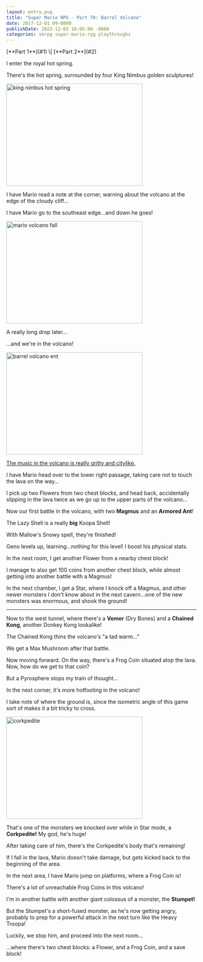 ```yaml
---
layout: entry.pug
title: "Super Mario RPG - Part 70: Barrel Volcano"
date: 2017-12-01 09-0800
publishDate: 2023-12-03 10:05:00 -0800
categories: smrpg super-mario-rpg playthroughs
---
```


<p class="entry-partination" markdown="1">[**Part 1**](#1) \| [**Part 2**](#2)</p>

<a name="1"></a>

I enter the royal hot spring.

There's the hot spring, surrounded by four King Nimbus golden sculptures!

<img src="https://i.imgur.com/pUOFD0O.png" alt="king nimbus hot spring" width="360" height="270" id="liveblog" />

I have Mario read a note at the corner, warning about the volcano at the edge of the cloudy cliff...

I have Mario go to the southeast edge...and down he goes!

<img src="https://i.imgur.com/f9cXv8Z.png" alt="mario volcano fall" width="360" height="270" id="liveblog" />

A really long drop later...

...and we're in the volcano!

<img src="https://i.imgur.com/6jPPLdE.png" alt="barrel volcano ent" width="360" height="270" id="liveblog" />

[The music in the volcano is really gritty and citylike.](https://youtu.be/hRb_S7WwuP0)

I have Mario head over to the lower right passage, taking care not to touch the lava on the way...

I pick up two Flowers from two chest blocks, and head back, accidentally slipping in the lava twice as we go up to the upper parts of the volcano...

Now our first battle in the volcano, with two **Magmus** and an **Armored Ant**!

The Lazy Shell is a really **big** Koopa Shell!

With Mallow's Snowy spell, they're finished!

Geno levels up, learning...nothing for this level! I boost his physical stats.

In the next room, I get another Flower from a nearby chest block!

I manage to also get 100 coins from another chest block, while almost getting into another battle with a Magmus!

In the next chamber, I get a Star, where I knock off a Magmus, and other newer monsters I don't know about in the next cavern...one of the new monsters was enormous, and shook the ground!

<a name="2"></a>

---

Now to the west tunnel, where there's a **Vomer** (Dry Bones) and a **Chained Kong**, another Donkey Kong lookalike!

The Chained Kong thins the volcano's "a tad warm..."

We get a Max Mushroom after that battle.

Now moving forward. On the way, there's a Frog Coin situated atop the lava. Now, how do we get to that coin?

But a Pyrosphere stops my train of thought...

In the next corner, it's more hotfooting in the volcano!

I take note of where the ground is, since the isometric angle of this game sort of makes it a bit tricky to cross.

<img src="https://i.imgur.com/i5GZhGc.png" alt="corkpedite" width="360" height="270" id="liveblog" />

That's one of the monsters we knocked over while in Star mode, a **Corkpedite!** My god, he's huge!

After taking care of him, there's the Corkpedite's body that's remaining!

If I fall in the lava, Mario doesn't take damage, but gets kicked back to the beginning of the area.

In the next area, I have Mario jump on platforms, where a Frog Coin is!

There's a lot of unreachable Frog Coins in this volcano!

I'm in another battle with another giant colossus of a monster, the **Stumpet!**

But the Stumpet's a short-fused monster, as he's now getting angry, probably to prep for a powerful attack in the next turn like the Heavy Troopa!

Luckily, we stop him, and proceed into the next room...

...where there's two chest blocks: a Flower, and a Frog Coin, and a save block!